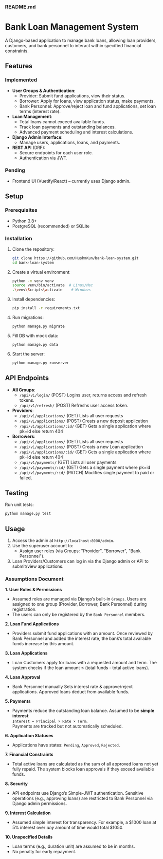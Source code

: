 ### README.md

# Bank Loan Management System

A Django-based application to manage bank loans, allowing loan providers, customers, and bank personnel to interact within specified financial constraints.

## Features

### Implemented
- **User Groups & Authentication**:
  - Provider: Submit fund applications, view their status.
  - Borrower: Apply for loans, view application status, make payments.
  - Bank Personnel: Approve/reject loan and fund applications, set loan terms (interest rate).
- **Loan Management**:
  - Total loans cannot exceed available funds.
  - Track loan payments and outstanding balances.
  - Advanced payment scheduling and interest calculations.
- **Django Admin Interface**:
  - Manage users, applications, loans, and payments.
- **REST API** (DRF):
  - Secure endpoints for each user role.
  - Authentication via JWT.

### Pending
- Frontend UI (Vuetify/React) – currently uses Django admin.

## Setup

### Prerequisites
- Python 3.8+ 
- PostgreSQL (recommended) or SQLite

### Installation
1. Clone the repository:
   ```bash
   git clone https://github.com/HushmKun/bank-loan-system.git
   cd bank-loan-system
   ```
2. Create a virtual environment:
   ```bash
   python -m venv venv
   source venv/bin/activate  # Linux/Mac
   .\venv\Scripts\activate    # Windows
   ```
3. Install dependencies:
   ```bash
   pip install -r requirements.txt
   ```
4. Run migrations:
   ```bash
   python manage.py migrate
   ```
5. Fill DB with mock data:
   ```bash
   python manage.py data
   ```
6. Start the server:
   ```bash
   python manage.py runserver
   ```

## API Endpoints

- **All Groups**: 
  - `/api/v1/login/` (POST)         Logins user, returns access and refresh tokens.
  - `/api/v1/refresh/` (POST)       Refreshs user access token.
- **Providers**: 
    - `/api/v1/applications/` (GET) Lists all user requests 
    - `/api/v1/applications/` (POST) Creats a new deposit application 
    - `/api/v1/applications/:id/` (GET) Gets a single application where pk=id else return 404 
- **Borrowers**: 
    - `/api/v1/applications/` (GET) Lists all user requests 
    - `/api/v1/applications/` (POST) Creats a new Loan application 
    - `/api/v1/applications/:id/` (GET) Gets a single application where pk=id else return 404 
    - `/api/v1/payments/` (GET) Lists all user payments
    - `/api/v1/payments/:id/` (GET) Gets a single payment where pk=id
    - `/api/v1/payments/:id/` (PATCH) Modifies single payment to paid or failed.



## Testing
Run unit tests:
```bash
python manage.py test
```

## Usage
1. Access the admin at `http://localhost:8000/admin`.
2. Use the superuser account to:
   - Assign user roles (via Groups: "Provider", "Borrower", "Bank Personnel").
3. Loan Providers/Customers can log in via the Django admin or API to submit/view applications.


### Assumptions Document

**1. User Roles & Permissions**
- Assumed roles are managed via Django’s built-in `Groups`. Users are assigned to one group (Provider, Borrower, Bank Personnel) during registration.
- The users can only be registered by the `Bank Personnel` members.

**2. Loan Fund Applications**
- Providers submit fund applications with an amount. Once reviewed by Bank Personnel and added the interest rate, the bank’s total available funds increase by this amount.

**3. Loan Applications**
- Loan Customers apply for loans with a requested amount and term. The system checks if the loan amount ≤ (total funds - total active loans).

**4. Loan Approval**
- Bank Personnel manually Sets interest rate & approve/reject applications. Approved loans deduct from available funds.

**5. Payments**
- Payments reduce the outstanding loan balance. Assumed to be **simple interest**:  
  `Interest = Principal × Rate × Term`.  
  Payments are tracked but not automatically scheduled.

**6. Application Statuses**
- Applications have states: `Pending`, `Approved`, `Rejected`.

**7. Financial Constraints**
- Total active loans are calculated as the sum of all approved loans not yet fully repaid. The system blocks loan approvals if they exceed available funds.

**8. Security**
- API endpoints use Django’s Simple-JWT authentication. Sensitive operations (e.g., approving loans) are restricted to Bank Personnel via Django admin permissions.

**9. Interest Calculation**
- Assumed simple interest for transparency. For example, a $1000 loan at 5% interest over *any* amount of time would total $1050.

**10. Unspecified Details**
- Loan terms (e.g., duration unit) are assumed to be in months.
- No penalty for early repayment.
